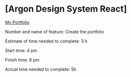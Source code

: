 # [Argon Design System React]


[My Portfolio](https://salam-mustafa-portfolio.netlify.app/)


Number and name of feature: Create the portfolio

Estimate of time needed to complete: 3 h

Start time: 4 pm

Finish time: 8 pm

Actual time needed to complete: 5h